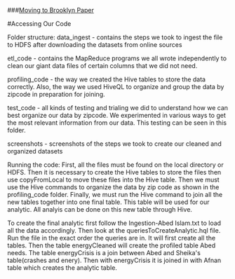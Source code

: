  

###[Moving to Brooklyn Paper](https://medium.com/@ai1138/moving-to-brooklyn-8b6748fffcc5)

#Accessing Our Code

Folder structure:
data_ingest - contains the steps we took to ingest the file to HDFS after downloading the datasets from online sources

etl_code - contains the MapReduce programs we all wrote independently to clean our giant data files of certain columns that we did not need.

profiling_code - the way we created the Hive tables to store the data correctly. Also, the way we used HiveQL to organize and group the data by zipcode in preparation for joining.

test_code - all kinds of testing and trialing we did to understand how we can best organize our data by zipcode. We experimented in various ways to get the most relevant information from our data. This testing can be seen in this folder.

screenshots - screenshots of the steps we took to create our cleaned and organized datasets

Running the code:
First, all the files must be found on the local directory or HDFS. Then it is necessary to create the Hive tables to store the files then use copyFromLocal to move these files into the Hive table. Then we must use the Hive commands to organize the data by zip code as shown in the profiling_code folder. Finally, we must run the Hive command to join all the new tables together into one final table. This table will be used for our analytic. All analyis can be done on this new table through Hive. 

To create the final analytic first follow the Ingestion-Abed Islam.txt to load all the data accordingly. Then look at the queriesToCreateAnalytic.hql file. Run the file in the exact order the queries are in. It will first create all the tables. Then the table 
energyCleaned will create the profiled table Abed needs. The table energyCrisis is a join between Abed and Sheika's table(crashes and enery). Then with energyCrisis it is joined in with Afnan table which creates the analytic table.
